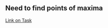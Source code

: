 ## Need to find points of maxima
[Link on Task](https://www.codewars.com/kata/5279f6fe5ab7f447890006a7/train/python)
